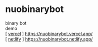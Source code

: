 # nuobinarybot
binary bot<br/>
demo <br/>
[ [vercel](https://nuobinarybot.vercel.app/) ] https://nuobinarybot.vercel.app/<br/>
[ [netlify](https://nuobinarybot.netlify.app/) ] https://nuobinarybot.netlify.app/
